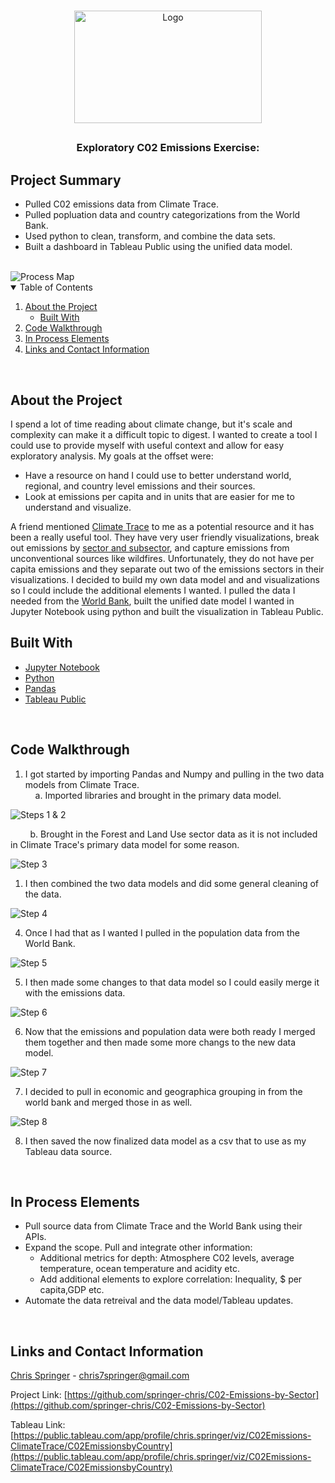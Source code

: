 
<!-- PROJECT SHIELDS -->
<!--[![LinkedIn][linkedin-shield]][linkedin-url]

<!-- PROJECT LOGO -->
<br />
<p align="center">
  <a href="https://github.com/springer-chris/C02-Emissions-by-Sector">
    <img src="Images/pop%20and%20temp.png" alt="Logo" width="300" height="180" >
  </a>

  ## <h3 align="center">Exploratory C02 Emissions Exercise:</h3>
   <!--<h3 align="center">Per capita and total emissions</h3>-->
<!-- ABOUT THE PROJECT -->

## Project Summary

- Pulled C02 emissions data from Climate Trace. 
- Pulled popluation data and country categorizations from the World Bank.
- Used python to clean, transform, and combine the data sets. 
- Built a dashboard in Tableau Public using the unified data model.

<br/>

<img src="Images/processmap.png" alt="Process Map"/>

<br/>

<!-- TABLE OF CONTENTS -->
<details open="open">
  <summary>Table of Contents</summary>
  <ol>
    <li>
      <a href="#about-the-project">About the Project</a>
      <ul>
        <li><a href="#built-with">Built With</a></li>
      </ul>
    </li>
    <li><a href="#code-walkthrough">Code Walkthrough</a></li>
    <li><a href="#in-process-elements">In Process Elements</a></li>
    <li><a href="#links-and-contact-information">Links and Contact Information</a></li>
  </ol>
</details>

<br/>

## About the Project
  <p align="left">
 I spend a lot of time reading about climate change, but it's scale and complexity can make it a difficult topic to digest. I wanted to create a tool I could use to provide myself with useful context and allow for easy exploratory analysis. My goals at the offset were:
 
 - Have a resource on hand I could use to better understand world, regional, and country level emissions and their sources.
 - Look at emissions per capita and in units that are easier for me to understand and visualize.

 A friend mentioned [Climate Trace](https://www.climatetrace.org/) to me as a potential resource and it has been a really useful tool. They have very user friendly visualizations, break out emissions by [sector and subsector](https://www.climatetrace.org/inventory), and capture emissions from unconventional sources like wildfires. Unfortunately, they do not have per capita emissions and they separate out two of the emissions sectors in their visualizations. I decided to build my own data model and and visualizations so I could include the additional elements I wanted. I pulled the data I needed from the [World Bank](https://data.worldbank.org/indicator/SP.POP.TOTL), built the unified date model I wanted in Jupyter Notebook using python and built the visualization in Tableau Public.
 <br/>

## Built With

* [Jupyter Notebook](https://jupyternotebook.org/)
* [Python](https://python.org)
* [Pandas](https://pandas.pydata.org/)
* [Tableau Public](https://tableaupublic.org/)
 
 <br/>

## Code Walkthrough

1. I got started by importing Pandas and Numpy and pulling in the two data models from Climate Trace.   
    a. Imported libraries and brought in the primary data model.  

<img src="Images/Step%201%20&%202.png" alt="Steps 1 & 2"/>
   
        b. Brought in the Forest and Land Use sector data as it is not included in Climate Trace's primary data model for some reason.

<img src="Images/Step%203.png" alt="Step 3"/>

1. I then combined the two data models and did some general cleaning of the data.

<img src="Images/Step%204.png" alt="Step 4"/>

4. Once I had that as I wanted I pulled in the population data from the World Bank.

<img src="Images/Step%205.png" alt="Step 5"/>
 
5. I then made some changes to that data model so I could easily merge it with the emissions data.
 
 <img src="Images/Step%206.png" alt="Step 6"/>

6. Now that the emissions and population data were both ready I merged them together and then made some more changs to the new data model.

<img src="Images/Step%207.png" alt="Step 7">

7. I decided to pull in economic and geographica grouping in from the world bank and merged those in as well.  

<img src="Images/Step%208.png" alt="Step 8">

8. I then saved the now finalized data model as a csv that to use as my Tableau data source.

<br/>

## In Process Elements 

- Pull source data from Climate Trace and the World Bank using their APIs.
- Expand the scope. Pull and integrate other information:
  - Additional metrics for depth: Atmosphere C02 levels, average temperature, ocean temperature and acidity etc.
  - Add additional elements to explore correlation: Inequality, $ per capita,GDP etc.
- Automate the data retreival and the data model/Tableau updates.

<br/>

<!-- CONTACT -->
## Links and Contact Information

[Chris Springer](https://www.linkedin.com/in/chris-springer-92a31264/) - chris7springer@gmail.com

Project Link: [https://github.com/springer-chris/C02-Emissions-by-Sector](https://github.com/springer-chris/C02-Emissions-by-Sector)

Tableau Link: [https://public.tableau.com/app/profile/chris.springer/viz/C02Emissions-ClimateTrace/C02EmissionsbyCountry](https://public.tableau.com/app/profile/chris.springer/viz/C02Emissions-ClimateTrace/C02EmissionsbyCountry)


<!-- MARKDOWN LINKS & IMAGES -->
<!-- https://www.markdownguide.org/basic-syntax/#reference-style-links -->
[linkedin-shield]: https://img.shields.io/badge/-LinkedIn-black.svg?style=for-the-badge&logo=linkedin&colorB=555
[linkedin-url]: https://www.linkedin.com/in/chris-springer-92a31264/